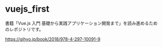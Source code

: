 # vuejs_first

書籍「Vue.js 入門 基礎から実践アプリケーション開発まで」を読み進めるためのレポジトリです。

https://gihyo.jp/book/2018/978-4-297-10091-9
